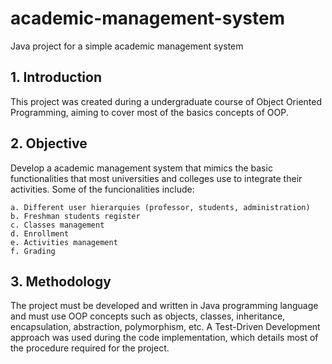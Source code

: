 # academic-management-system
Java project for a simple academic management system

## 1. Introduction
This project was created during a undergraduate course of Object Oriented Programming, aiming to cover most of the basics concepts of OOP.

## 2. Objective
Develop a academic management system that mimics the basic functionalities that most universities and colleges use to integrate their activities. Some of the funcionalities include:  

    a. Different user hierarquies (professor, students, administration)  
    b. Freshman students register  
    c. Classes management  
    d. Enrollment  
    e. Activities management  
    f. Grading  
  
## 3. Methodology
The project must be developed and written in Java programming language and must use OOP concepts such as objects, classes, inheritance, encapsulation, abstraction, polymorphism, etc. A Test-Driven Development approach was used during the code implementation, which details most of the procedure required for the project.
